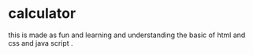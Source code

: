 # calculator
this is made as fun and learning and understanding the basic of html and css and java script .
